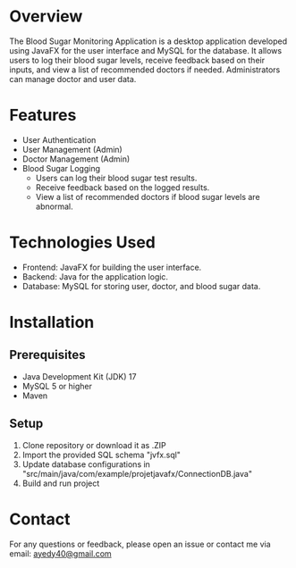 # Overview
The Blood Sugar Monitoring Application is a desktop application developed using JavaFX for the user interface and MySQL for the database. It allows users to log their blood sugar levels, receive feedback based on their inputs, and view a list of recommended doctors if needed. Administrators can manage doctor and user data.
# Features
- User Authentication
- User Management (Admin)
- Doctor Management (Admin)
- Blood Sugar Logging
  - Users can log their blood sugar test results.
  - Receive feedback based on the logged results.
  - View a list of recommended doctors if blood sugar levels are abnormal.
# Technologies Used
- Frontend: JavaFX for building the user interface.
- Backend: Java for the application logic.
- Database: MySQL for storing user, doctor, and blood sugar data.
# Installation
## Prerequisites
- Java Development Kit (JDK) 17
- MySQL 5 or higher
- Maven
## Setup
1. Clone repository or download it as .ZIP
2. Import the provided SQL schema "jvfx.sql"
3. Update database configurations in "src/main/java/com/example/projetjavafx/ConnectionDB.java"
4. Build and run project
# Contact 
For any questions or feedback, please open an issue or contact me via email: ayedy40@gmail.com
